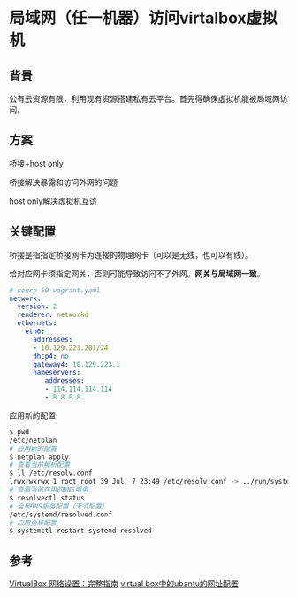 # 局域网（任一机器）访问virtalbox虚拟机

## 背景

公有云资源有限，利用现有资源搭建私有云平台。首先得确保虚拟机能被局域网访问。

## 方案

桥接+host only

桥接解决暴露和访问外网的问题

host only解决虚拟机互访

## 关键配置

桥接是指指定桥接网卡为连接的物理网卡（可以是无线，也可以有线）。

给对应网卡须指定网关，否则可能导致访问不了外网。**网关与局域网一致**。

```yaml
# soure 50-vagrant.yaml
network:
  version: 2
  renderer: networkd
  ethernets:
    eth0:
      addresses:
      - 10.129.223.201/24
      dhcp4: no
      gateway4: 10.129.223.1
      nameservers:
         addresses:
         - 114.114.114.114
         - 8.8.8.8
```

应用新的配置

```bash
$ pwd
/etc/netplan
# 应用新的配置
$ netplan apply
# 查看当前解析配置
$ ll /etc/resolv.conf
lrwxrwxrwx 1 root root 39 Jul  7 23:49 /etc/resolv.conf -> ../run/systemd/resolve/stub-resolv.conf
# 查看当前在用的DNS服务
$ resolvectl status
# 全局DNS服务配置（无须配置）
/etc/systemd/resolved.conf
# 应用全局配置
$ systemctl restart systemd-resolved
```

## 参考

[VirtualBox 网络设置：完整指南](https://www.nakivo.com/blog/virtualbox-network-setting-guide/)
[virtual box中的ubantu的网址配置](https://www.jianshu.com/p/cd527a68e487)